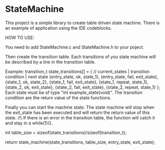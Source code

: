 # StateMachine
This project is a simple library to create table driven state machine.
There is an example of application using the IDE codeblocks.


HOW TO USE:

You need to add StateMachine.c and StateMachine.h to your poject.

Then create the transition table. Each transitions of you state machine will
be described by a line in the transition table.

Example:
transition_t state_transitions[] = {
//      current_states | transition condition   |   next state
        {entry_state,       ok,                     state_1},
        {entry_state,       fail,                   exit_state},
        {state_1,           ok,                     state_2},
        {state_1,           fail,                   exit_state},
        {state_1,           repeat,                 state_1},
        {state_2,           ok,                     exit_state},
        {state_2,           fail,                   exit_state},
        {state_2,           repeat,                 state_1}
    };
Each state must be of type "int example_state(void)".
The transition condition are the return value of the state functions.

Finally you can start the machine state. The state machine will stop when the
exit_state has been executed and will return the return value of this state.
/!\ If there is an error in the transition table, the function will catch it and
stay in a while(1){}.

int table_size = sizeof(state_transitions)/sizeof(transition_t);

return state_machine(state_transitions, table_size, entry_state, exit_state);
